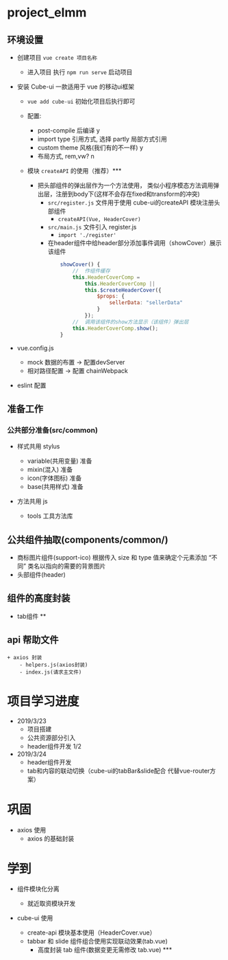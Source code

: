 # project_elmm

## 环境设置
- 创建项目 `vue create 项目名称`
    + 进入项目 执行 `npm run serve` 启动项目
- 安装 Cube-ui 一款适用于 vue 的移动ui框架
    + `vue add cube-ui` 初始化项目后执行即可
    + 配置: 
        + post-compile 后编译  y
        + import type  引用方式, 选择 partly 局部方式引用
        + custom theme 风格(我们有的不一样) y
        + 布局方式, rem,vw? n

    + 模块 `createAPI` 的使用（推荐）***
        + 把头部组件的弹出层作为一个方法使用， 类似小程序模态方法调用弹出层，注册到body下(这样不会存在fixed和transform的冲突)    
            +  `src/register.js` 文件用于使用 cube-ui的createAPI 模块注册头部组件
                +  `createAPI(Vue, HeaderCover)`
            +  `src/main.js` 文件引入 register.js
                +  `import './register'`
            +   在header组件中给header部分添加事件调用（showCover）展示该组件
                ```js
                    showCover() {
                        //  作组件缓存
                        this.HeaderCoverComp =
                            this.HeaderCoverComp ||
                            this.$createHeaderCover({
                                $props: {
                                    sellerData: "sellerData"
                                }
                            });
                        //  调用该组件的show方法显示（该组件）弹出层
                        this.HeaderCoverComp.show();
                    }
                ```

- vue.config.js
    +   mock 数据的布置 -> 配置devServer 
    +   相对路径配置 -> 配置 chainWebpack

- eslint 配置

## 准备工作
### 公共部分准备(src/common)
- 样式共用 stylus
    + variable(共用变量) 准备
    + mixin(混入) 准备
    + icon(字体图标) 准备
    + base(共用样式) 准备

- 方法共用 js
    + tools 工具方法库

## 公共组件抽取(components/common/)
- 商标图片组件(support-ico) 
    根据传入 size 和 type 值来确定个元素添加 “不同” 类名以指向的需要的背景图片
- 头部组件(header) 

## 组件的高度封装
-  tab组件  **

## api 帮助文件
    + axios 封装
        - helpers.js(axios封装)
        - index.js(请求主文件)

# 项目学习进度
- 2019/3/23
    + 项目搭建
    + 公共资源部分引入
    + header组件开发 1/2
- 2019/3/24
    + header组件开发
    + tab和内容的联动切换（cube-ui的tabBar&slide配合 代替vue-router方案） 

# 巩固
- axios 使用
    + axios 的基础封装

# 学到
-  组件模块化分离
    + 就近取资模块开发

-  cube-ui 使用
    +  create-api 模块基本使用（HeaderCover.vue）
    +  tabbar 和 slide 组件组合使用实现联动效果(tab.vue)
        +   高度封装 tab 组件(数据变更无需修改 tab.vue) ***



